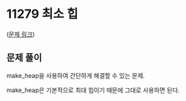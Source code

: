 # 11279 최소 힙

([문제 링크](https://www.acmicpc.net/problem/11279))

## 문제 풀이

make_heap을 사용하여 간단하게 해결할 수 있는 문제.

make_heap은 기본적으로 최대 힙이기 때문에 그대로 사용하면 된다.